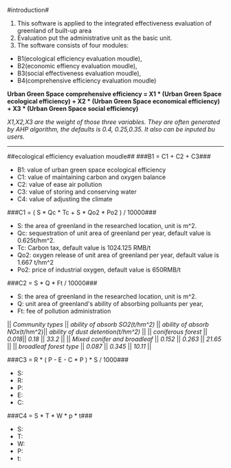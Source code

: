 #introduction#
1. This software is applied to the integrated effectiveness evaluation of greenland of built-up area
2. Evaluation put the administrative unit as the basic unit.
3. The software consists of four modules:
- B1(ecological efficiency evaluation moudle), 
- B2(economic effiency evaluation moudle), 
- B3(social effectiveness evaluation moudle), 
- B4(comprehensive efficiency evaluation moudle)

**Urban Green Space comprehensive efficiency = X1 * (Urban Green Space ecological efficiency) + X2 * (Urban Green Space economical efficiency) + X3 * (Urban Green Space social efficiency)**

*X1,X2,X3 are the weight of those three variables. They are often generated by AHP algorithm, the defaults is 0.4, 0.25,0.35. It also can be inputed bu users.*

***
##ecological efficiency evaluation moudle##
###B1 = C1 + C2 + C3###

- B1: value of urban green space ecological efficiency
- C1: value of maintaining carbon and oxygen balance
- C2: value of ease air pollution
- C3: value of storing and conserving water
- C4: value of adjusting the climate


###C1 = ( S  * Qc * Tc + S * Qo2 * Po2 ) / 10000###

- S: the area of greenland in the researched location, unit is m^2.
- Qc: sequestration of unit area of greenland per year, default value is 0.625t/hm^2.
- Tc: Carbon tax, default value is 1024.125 RMB/t
- Qo2: oxygen release of unit area of greenland per year, default value is 1.667 t/hm^2
- Po2: price of industrial oxygen, default value is 650RMB/t

###C2 = S * Q * Ft / 10000###
- S: the area of greenland in the researched location, unit is m^2.
- Q: unit area of greenland's ability of absorbing polluants per year,
- Ft: fee of  pollution administration

|| *Community types* || *ability of absorb SO2(t/hm^2)* || *ability of absorb NOx*(t/hm^2)|| *ability of dust detention(t/hm^2)* ||
|| *coniferous forest* || *0.018*|| *0.18* || *33.2* ||
|| *Mixed conifer and broadleaf* || *0.152* || *0.263* || *21.65* ||
|| *broadleaf forest type* || *0.087* || *0.345* || *10.11* ||

###C3 = R * ( P - E - C * P ) * S / 1000###
- S:
- R:
- P:
- E:
- C:

###C4 = S * T * W * p * t###
- S:
- T:
- W:
- P:
- t:


